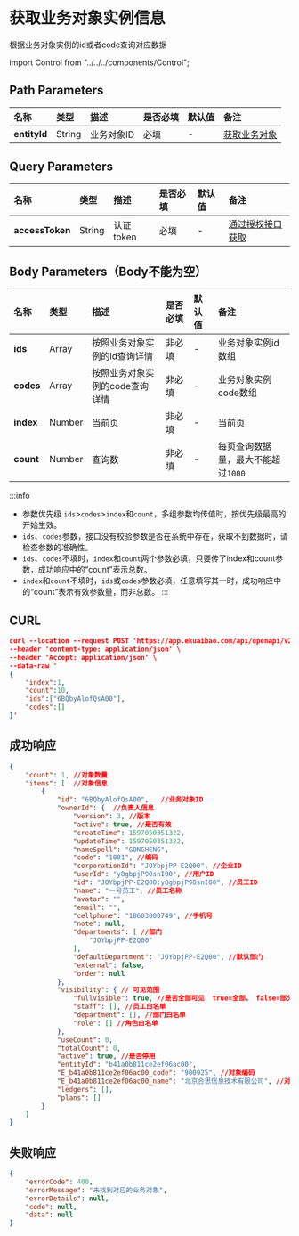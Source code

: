 # 获取业务对象实例信息
根据业务对象实例的id或者code查询对应数据

import Control from "../../../components/Control";

<Control
method="POST"
url="/api/openapi/v2/extension/DATA_LINK/object/`entityId`"
/>

## Path Parameters

| 名称 | 类型 | 描述 | 是否必填 | 默认值 | 备注 |
| :--- | :--- | :--- | :--- |:--- | :--- |
| **entityId** | String | 业务对象ID | 必填 | - | [获取业务对象](/docs/open-api/datalink/get-entity-list) |

## Query Parameters

| 名称 | 类型 | 描述 | 是否必填 | 默认值 | 备注 |
| :--- | :--- | :--- | :--- |:--- | :--- |
| **accessToken** | String | 认证token | 必填 | - | [通过授权接口获取](/docs/open-api/getting-started/auth) |

## Body Parameters（Body不能为空）

| 名称 | 类型 | 描述 | 是否必填 | 默认值 | 备注 |
| :--- | :--- | :--- | :--- |:--- | :--- |
| **ids**   | Array  | 按照业务对象实例的id查询详情   | 非必填 | - | 业务对象实例id数组 |
| **codes** | Array  | 按照业务对象实例的code查询详情 | 非必填 | - | 业务对象实例code数组 |
| **index** | Number | 当前页                     | 非必填 | - | 当前页 |
| **count** | Number | 查询数                     | 非必填 | - | 每页查询数据量，最大不能超过`1000` |

:::info
 - 参数优先级 `ids`>`codes`>`index`和`count`，多组参数均传值时，按优先级最高的开始生效。
 - `ids`、`codes`参数，接口没有校验参数是否在系统中存在，获取不到数据时，请检查参数的准确性。
 - `ids`、`codes`不填时，`index`和`count`两个参数必填，只要传了index和count参数，成功响应中的“count”表示总数。
 - `index`和`count`不填时，`ids`或`codes`参数必填，任意填写其一时，成功响应中的“count”表示有效参数量，而非总数。
:::

## CURL
```json
curl --location --request POST 'https://app.ekuaibao.com/api/openapi/v2/extension/DATA_LINK/object/b41a0b811ce2ef06ac00/search?accessToken=6QMbyAcpng8I00' \
--header 'content-type: application/json' \
--header 'Accept: application/json' \
--data-raw '
{
    "index":1,
    "count":10,
    "ids":["6BQbyAlofQsA00"],
    "codes":[]
}'
```

## 成功响应
```json
{
    "count": 1, //对象数量
    "items": [  //对象信息
        {
            "id": "6BQbyAlofQsA00",   //业务对象ID
            "ownerId": {  //负责人信息
                "version": 3, //版本
                "active": true, //是否有效
                "createTime": 1597050351322,
                "updateTime": 1597050351322,
                "nameSpell": "GONGHENG",
                "code": "1001", //编码
                "corporationId": "JOYbpjPP-E2Q00", //企业ID
                "userId": "y8gbpjP9OsnI00", //用户ID
                "id": "JOYbpjPP-E2Q00:y8gbpjP9OsnI00", //员工ID
                "name": "一号员工", //员工名称
                "avatar": "",   
                "email": "",
                "cellphone": "18603000749", //手机号
                "note": null,
                "departments": [ //部门
                    "JOYbpjPP-E2Q00"
                ],
                "defaultDepartment": "JOYbpjPP-E2Q00", //默认部门
                "external": false,
                "order": null
            },
            "visibility": { // 可见范围
                "fullVisible": true, //是否全部可见  true=全部， false=部分人员
                "staff": [], //员工白名单
                "department": [], //部门白名单
                "role": [] //角色白名单
            },
            "useCount": 0,
            "totalCount": 0,
            "active": true, //是否停用
            "entityId": "b41a0b811ce2ef06ac00",
            "E_b41a0b811ce2ef06ac00_code": "900925", //对象编码
            "E_b41a0b811ce2ef06ac00_name": "北京合思信息技术有限公司", //对象名称
            "ledgers": [],
            "plans": []
        }
    ]
}
```

## 失败响应
```json
{
    "errorCode": 400,
    "errorMessage": "未找到对应的业务对象",
    "errorDetails": null,
    "code": null,
    "data": null
}
```